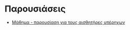 # Παρουσιάσεις
- [Μάθημα - παρουσίαση για τους αισθητήρες υπέρηχων](http://ppf.edu.gr/hackers/archives/539 "Μάθημα - παρουσίαση για τους αισθητήρες υπέρηχων")
